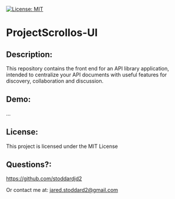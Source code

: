 [![License: MIT](https://img.shields.io/badge/License-MIT-yellow.svg)](https://opensource.org/licenses/MIT)

# ProjectScrollos-UI

## Description: 
This repository contains the front end for an API library application, intended to centralize your API documents with useful features for discovery, collaboration and discussion.

## Demo:
...

## License: 
This project is licensed under the MIT License 
## Questions?: 
https://github.com/stoddardjd2

Or contact me at: jared.stoddard2@gmail.com
